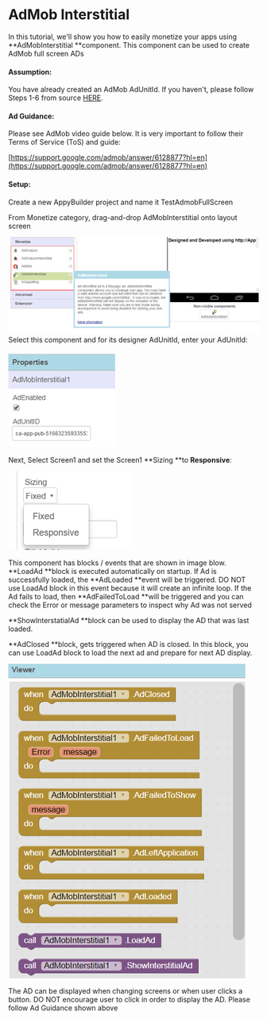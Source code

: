 # AdMob Interstitial

In this tutorial, we'll show you how to easily monetize your apps using **AdMobInterstitial **component. This component can be used to create AdMob full screen ADs

#### Assumption:

You have already created an AdMob AdUnitId. If you haven't, please follow Steps 1-6 from source [HERE](https://quickappninja.zendesk.com/hc/en-us/articles/115000826865-How-to-create-Banner-Admob-Ad-unit-ID-?mobile_site=true).

#### Ad Guidance:

Please see AdMob video guide below. It is very important to follow their Terms of Service \(ToS\) and guide:

[https://support.google.com/admob/answer/6128877?hl=en](https://support.google.com/admob/answer/6128877?hl=en)

#### Setup:

Create a new AppyBuilder project and name it TestAdmobFullScreen

From Monetize category, drag-and-drop AdMobInterstitial onto layout screen

![](/assets/book-admob-1.png)Select this component and for its designer AdUnitId, enter your AdUnitId:

![](/assets/book-admob-2.png)

Next, Select Screen1 and set the Screen1 **Sizing **to **Responsive**:

![](/assets/book-admob-responsive.png)

This component has blocks / events that are shown in image blow. **LoadAd **block is executed automatically on startup. If Ad is successfully loaded, the **AdLoaded **event will be triggered. DO NOT use LoadAd block in this event because it will create an infinite loop. If the Ad fails to load, then **AdFailedToLoad **will be triggered and you can check the Error or message parameters to inspect why Ad was not served

**ShowInterstatialAd **block can be used to display the AD that was last loaded.

**AdClosed **block, gets triggered when AD is closed. In this block, you can use LoadAd block to load the next ad and prepare for next AD display.

![](/assets/book-admob-3.png)

The AD can be displayed when changing screens or when user clicks a button. DO NOT encourage user to click in order to display the AD. Please follow Ad Guidance shown above

